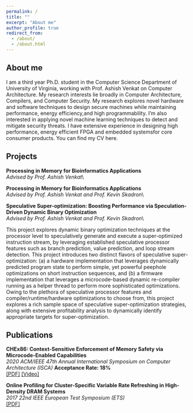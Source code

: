 ```yaml
---
permalink: /
title: ""
excerpt: "About me"
author_profile: true
redirect_from: 
  - /about/
  - /about.html
---
```


About me
------
I am a third year Ph.D. student in the Computer Science Department of University of Virginia, working with Prof. Ashish Venkat on Computer Architecture. My research interests lie broadly in Computer Architecture, Compilers, and Computer Security. My research explores novel hardware and software techniques to design secure machines while maintaining performance, energy efficiency,and high programmability. I’m also interested in applying novel machine learning techniques to detect and mitigate security threats. I have extensive experience in designing high performance, energy efficient FPGA and embedded systemsfor core consumer products. You can find my CV here. 

Projects
------
**Processing in Memory for Bioinformatics Applications**\
*Advised by Prof. Ashish Venkat*\


**Processing in Memory for Bioinformatics Applications**\
*Advised by Prof. Ashish Venkat and Prof. Kevin Skadron*\

**Speculative Super-optimization: Boosting Performance via Speculation-Driven Dynamic Binary Optimization**\
*Advised by Prof. Ashish Venkat and Prof. Kevin Skadron*\

This project explores dynamic binary optimization techniques at the processor level to speculatively generate and execute a super-optimized instruction stream, by leveraging established speculative processor features such as branch prediction, value prediction, and loop stream detection. This project introduces two distinct flavors of speculative super-optimization: (a) a hardware implementation that leverages dynamically predicted program state to perform simple, yet powerful peephole optimizations on short instruction sequences, and (b) a firmware implementation that leverages a microcode-based dynamic re-compiler running as a helper thread to perform more sophisticated optimizations. Owing to the plethora of speculative processor features and compiler/runtime/hardware optimizations to choose from, this project explores a rich sample space of speculative super-optimization strategies, along with extensive profitability analysis to dynamically identify appropriate targets for super-optimization.


Publications
------
**CHEx86: Context-Sensitive Enforcement of Memory Safety via Microcode-Enabled Capabilities**\
*2020 ACM/IEEE 47th Annual International Symposium on Computer Architecture (ISCA)* **Acceptance Rate: 18%**\
[[PDF]](http://rasool-sharifi.github.io/files/2020CHEx86.pdf) [[Video]](https://fast.wistia.net/embed/iframe/xrq0ht9iic)

**Online Profiling for Cluster-Specific Variable Rate Refreshing in High-Density DRAM Systems**\
*2017 22nd IEEE European Test Symposium (ETS)*\
[[PDF]](http://rasool-sharifi.github.io/files/2017OnlineProfiling.pdf)


